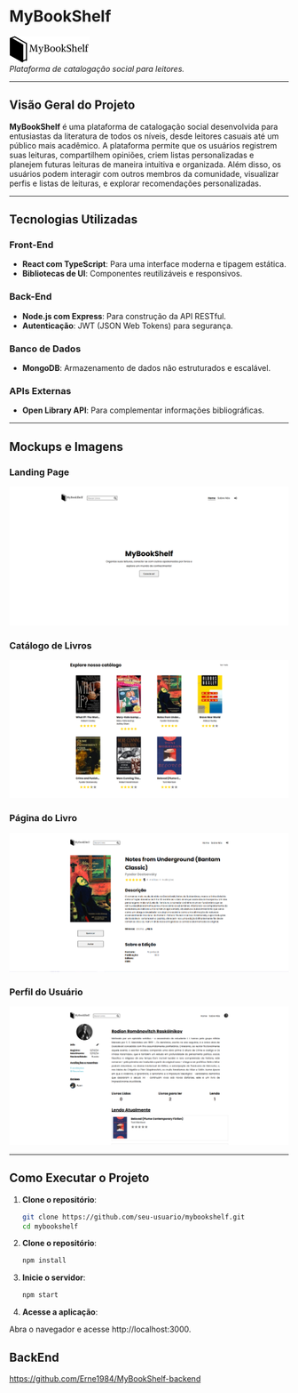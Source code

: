# MyBookShelf

![Logo do MyBookShelf](./public/assets/mybookshelf-logo.png)  
*Plataforma de catalogação social para leitores.*

---

## Visão Geral do Projeto

**MyBookShelf** é uma plataforma de catalogação social desenvolvida para entusiastas da literatura de todos os níveis, desde leitores casuais até um público mais acadêmico. A plataforma permite que os usuários registrem suas leituras, compartilhem opiniões, criem listas personalizadas e planejem futuras leituras de maneira intuitiva e organizada. Além disso, os usuários podem interagir com outros membros da comunidade, visualizar perfis e listas de leituras, e explorar recomendações personalizadas.

---


## Tecnologias Utilizadas

### Front-End
- **React com TypeScript**: Para uma interface moderna e tipagem estática.
- **Bibliotecas de UI**: Componentes reutilizáveis e responsivos.

### Back-End
- **Node.js com Express**: Para construção da API RESTful.
- **Autenticação**: JWT (JSON Web Tokens) para segurança.

### Banco de Dados
- **MongoDB**: Armazenamento de dados não estruturados e escalável.

### APIs Externas
- **Open Library API**: Para complementar informações bibliográficas.

---

## Mockups e Imagens

### Landing Page
![Foto da Landing Page](./public/assets/land-page.png)

### Catálogo de Livros
![Foto do catálogo](./public/assets/catolog.png)

### Página do Livro
![Foto da página de livro](./public/assets/book-page.png)

### Perfil do Usuário
![Foto da tela do usuário](./public/assets/user-profile.png)

---

## Como Executar o Projeto

1. **Clone o repositório**:
   ```bash
   git clone https://github.com/seu-usuario/mybookshelf.git
   cd mybookshelf

2. **Clone o repositório**:
   ```bash
   npm install

3. **Inicie o servidor**:
   ```bash
   npm start

4. **Acesse a aplicação**:

Abra o navegador e acesse http://localhost:3000.

## BackEnd

https://github.com/Erne1984/MyBookShelf-backend
